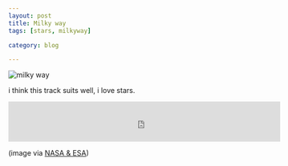 ```yaml
---
layout: post
title: Milky way
tags: [stars, milkyway]

category: blog

---
```


![milky way](http://www.spacetelescope.org/static/archives/images/screen/ann0912a.jpg)

i think this track suits well, i love stars.

<iframe scrolling="no" frameborder="0" allowTransparency="true" src="http://www.deezer.com/plugins/player?autoplay=false&playlist=false&width=542&height=80&cover=true&type=album&id=7769437&title=&app_id=undefined" width="542" height="80"></iframe>

(image via [NASA & ESA](http://www.spacetelescope.org/images/ann0912a/))
